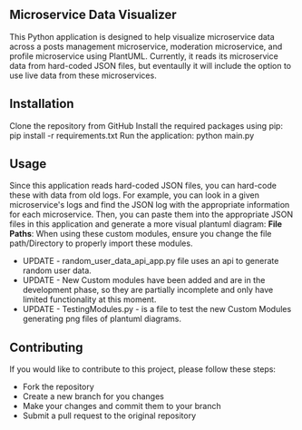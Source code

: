 ## Microservice Data Visualizer

This Python application is designed to help visualize microservice data across a posts management microservice, moderation microservice, and profile microservice using PlantUML. Currently, it reads its microservice data from hard-coded JSON files, but eventaully it will include the option to use live data from these microservices.

## Installation

Clone the repository from GitHub
Install the required packages using pip: pip install -r requirements.txt
Run the application: python main.py

## Usage

Since this application reads hard-coded JSON files, you can hard-code these with data from old logs. For example, you can look in a given microservice's logs and find the JSON log with the appropriate information for each microservice. Then, you can paste them into the appropriate JSON files in this application and generate a more visual plantuml diagram:
 __File Paths__: When using these custom modules, ensure you change the file path/Directory to properly import these modules.
- UPDATE - random_user_data_api_app.py file uses an api to generate random user data.
- UPDATE - New Custom modules have been added and are in the development phase, so they are partially incomplete and only have limited functionality at this moment.
- UPDATE - TestingModules.py - is a file to test the new Custom Modules generating png files of plantuml diagrams.

## Contributing

If you would like to contribute to this project, please follow these steps:
- Fork the repository
- Create a new branch for you changes
- Make your changes and commit them to your branch
- Submit a pull request to the original repository

